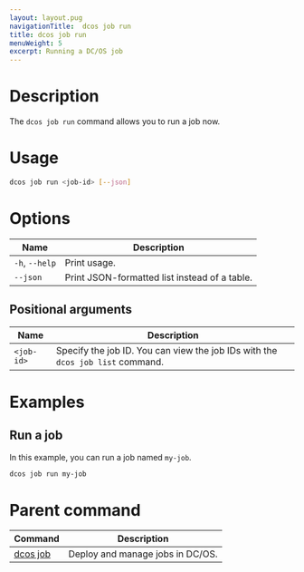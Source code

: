 ```yaml
---
layout: layout.pug
navigationTitle:  dcos job run
title: dcos job run
menuWeight: 5
excerpt: Running a DC/OS job
---
```




# Description
The `dcos job run` command allows you to run a job now.

# Usage

```bash
dcos job run <job-id> [--json]
```

# Options

| Name |  Description |
|---------|-------------|
|`-h`, `--help` |   Print usage. |
| `--json` | Print JSON-formatted list instead of a table.  |


## Positional arguments

| Name |  Description |
|---------|-------------|
| `<job-id>`   |   Specify the job ID. You can view the job IDs with the `dcos job list` command.|


# Examples

## Run a job

In this example, you can run a job named `my-job`.

```bash
dcos job run my-job
```

# Parent command

| Command | Description |
|---------|-------------|
| [dcos job](/mesosphere/dcos/2.2/cli/command-reference/dcos-job/) |  Deploy and manage jobs in DC/OS. |
